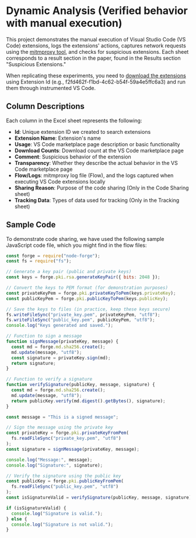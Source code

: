 # Dynamic Analysis (Verified behavior with manual execution)

This project demonstrates the manual execution of Visual Studio Code (VS Code) extensions, logs the extensions' actions, captures network requests using the [mitmproxy tool](https://mitmproxy.org/), and checks for suspicious extensions. Each sheet corresponds to a result section in the paper, found in the Results section "Suspicious Extensions."

When replicating these experiments, you need to [download the extensions](https://drive.google.com/drive/u/4/folders/1faRAX9sdzxGsrUx_dOpXsFpqdMkvzg1n) using Extension Id (e.g., f2fd462f-f1bd-4c62-b54f-59a4e5ffc6a3) and run them through instrumented VS Code.

## Column Descriptions

Each column in the Excel sheet represents the following:

- **Id**: Unique extension ID we created to search extensions
- **Extension Name**: Extension's name
- **Usage**: VS Code marketplace page description or basic functionality
- **Download Counts**: Download count at the VS Code marketplace page
- **Comment**: Suspicious behavior of the extension
- **Transparency**: Whether they describe the actual behavior in the VS Code marketplace page
- **Flow/Logs**: mitmproxy log file (Flow), and the logs captured when executing VS Code extensions locally
- **Sharing Reason**: Purpose of the code sharing (Only in the Code Sharing sheet)
- **Tracking Data**: Types of data used for tracking (Only in the Tracking sheet)

## Sample Code

To demonstrate code sharing, we have used the following sample JavaScript code file, which you might find in the flow files:

```javascript
const forge = require("node-forge");
const fs = require("fs");

// Generate a key pair (public and private keys)
const keys = forge.pki.rsa.generateKeyPair({ bits: 2048 });

// Convert the keys to PEM format (for demonstration purposes)
const privateKeyPem = forge.pki.privateKeyToPem(keys.privateKey);
const publicKeyPem = forge.pki.publicKeyToPem(keys.publicKey);

// Save the keys to files (in practice, keep these keys secure)
fs.writeFileSync("private_key.pem", privateKeyPem, "utf8");
fs.writeFileSync("public_key.pem", publicKeyPem, "utf8");
console.log("Keys generated and saved.");

// Function to sign a message
function signMessage(privateKey, message) {
  const md = forge.md.sha256.create();
  md.update(message, "utf8");
  const signature = privateKey.sign(md);
  return signature;
}

// Function to verify a signature
function verifySignature(publicKey, message, signature) {
  const md = forge.md.sha256.create();
  md.update(message, "utf8");
  return publicKey.verify(md.digest().getBytes(), signature);
}

const message = "This is a signed message";

// Sign the message using the private key
const privateKey = forge.pki.privateKeyFromPem(
  fs.readFileSync("private_key.pem", "utf8")
);
const signature = signMessage(privateKey, message);

console.log("Message:", message);
console.log("Signature:", signature);

// Verify the signature using the public key
const publicKey = forge.pki.publicKeyFromPem(
  fs.readFileSync("public_key.pem", "utf8")
);
const isSignatureValid = verifySignature(publicKey, message, signature);

if (isSignatureValid) {
  console.log("Signature is valid.");
} else {
  console.log("Signature is not valid.");
}
```
